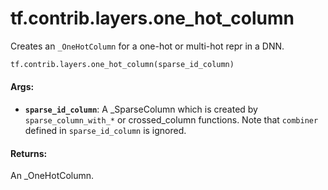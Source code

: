 <div itemscope itemtype="http://developers.google.com/ReferenceObject">
<meta itemprop="name" content="tf.contrib.layers.one_hot_column" />
<meta itemprop="path" content="Stable" />
</div>

# tf.contrib.layers.one_hot_column

Creates an `_OneHotColumn` for a one-hot or multi-hot repr in a DNN.

``` python
tf.contrib.layers.one_hot_column(sparse_id_column)
```

<!-- Placeholder for "Used in" -->


#### Args:


* <b>`sparse_id_column`</b>: A _SparseColumn which is created by
  `sparse_column_with_*` or crossed_column functions. Note that `combiner`
  defined in `sparse_id_column` is ignored.


#### Returns:

An _OneHotColumn.

